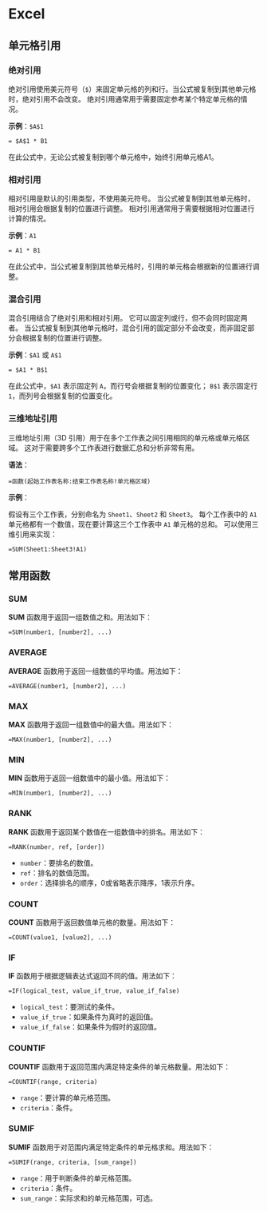 # Excel

## 单元格引用

### 绝对引用

绝对引用使用美元符号（`$`）来固定单元格的列和行。当公式被复制到其他单元格时，绝对引用不会改变。
绝对引用通常用于需要固定参考某个特定单元格的情况。

**示例**：`$A$1`

```excel
= $A$1 * B1
```

在此公式中，无论公式被复制到哪个单元格中，始终引用单元格A1。

### 相对引用

相对引用是默认的引用类型，不使用美元符号。
当公式被复制到其他单元格时，相对引用会根据复制的位置进行调整。
相对引用通常用于需要根据相对位置进行计算的情况。

**示例**：`A1`

```excel
= A1 * B1
```

在此公式中，当公式被复制到其他单元格时，引用的单元格会根据新的位置进行调整。

### 混合引用

混合引用结合了绝对引用和相对引用。
它可以固定列或行，但不会同时固定两者。
当公式被复制到其他单元格时，混合引用的固定部分不会改变，而非固定部分会根据复制的位置进行调整。

**示例**：`$A1` 或 `A$1`

```excel
= $A1 * B$1
```

在此公式中，`$A1` 表示固定列 `A`，而行号会根据复制的位置变化；
`B$1` 表示固定行 `1`，而列号会根据复制的位置变化。

### 三维地址引用

三维地址引用（3D 引用）用于在多个工作表之间引用相同的单元格或单元格区域。
这对于需要跨多个工作表进行数据汇总和分析非常有用。

**语法**：

```excel
=函数(起始工作表名称:结束工作表名称!单元格区域)
```

**示例**：

假设有三个工作表，分别命名为 `Sheet1`、`Sheet2` 和 `Sheet3`。
每个工作表中的 `A1` 单元格都有一个数值，现在要计算这三个工作表中 `A1` 单元格的总和。
可以使用三维引用来实现：

```excel
=SUM(Sheet1:Sheet3!A1)
```

## 常用函数

### SUM

**SUM** 函数用于返回一组数值之和。用法如下：

```excel
=SUM(number1, [number2], ...)
```

### AVERAGE

**AVERAGE** 函数用于返回一组数值的平均值。用法如下：

```excel
=AVERAGE(number1, [number2], ...)
```

### MAX

**MAX** 函数用于返回一组数值中的最大值。用法如下：

```excel
=MAX(number1, [number2], ...)
```

### MIN

**MIN** 函数用于返回一组数值中的最小值。用法如下：

```excel
=MIN(number1, [number2], ...)
```

### RANK

**RANK** 函数用于返回某个数值在一组数值中的排名。用法如下：

```excel
=RANK(number, ref, [order])
```

* `number`：要排名的数值。
* `ref`：排名的数值范围。
* `order`：选择排名的顺序，0或省略表示降序，1表示升序。

### COUNT

**COUNT** 函数用于返回数值单元格的数量。用法如下：

```excel
=COUNT(value1, [value2], ...)
```

### IF

**IF** 函数用于根据逻辑表达式返回不同的值。用法如下：

```excel
=IF(logical_test, value_if_true, value_if_false)
```

* `logical_test`：要测试的条件。
* `value_if_true`：如果条件为真时的返回值。
* `value_if_false`：如果条件为假时的返回值。

### COUNTIF

**COUNTIF** 函数用于返回范围内满足特定条件的单元格数量。用法如下：

```excel
=COUNTIF(range, criteria)
```

* `range`：要计算的单元格范围。
* `criteria`：条件。

### SUMIF

**SUMIF** 函数用于对范围内满足特定条件的单元格求和。用法如下：

```excel
=SUMIF(range, criteria, [sum_range])
```

* `range`：用于判断条件的单元格范围。
* `criteria`：条件。
* `sum_range`：实际求和的单元格范围，可选。
